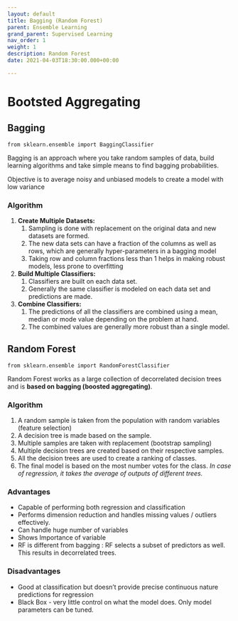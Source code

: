 ```yaml
---
layout: default
title: Bagging (Random Forest)
parent: Ensemble Learning
grand_parent: Supervised Learning
nav_order: 1
weight: 1
description: Random Forest
date: 2021-04-03T18:30:00.000+00:00

---
```

# Bootsted Aggregating

## Bagging

    from sklearn.ensemble import BaggingClassifier

Bagging is an approach where you take random samples of data, build learning algorithms and take simple means to find bagging probabilities.

Objective is to average noisy and unbiased models to create a model with low variance

### Algorithm

1. **Create Multiple Datasets:**
   1. Sampling is done with replacement on the original data and new datasets are formed.
   2. The new data sets can have a fraction of the columns as well as rows, which are generally hyper-parameters in a bagging model
   3. Taking row and column fractions less than 1 helps in making robust models, less prone to overfitting
2. **Build Multiple Classifiers:**
   1. Classifiers are built on each data set.
   2. Generally the same classifier is modeled on each data set and predictions are made.
3. **Combine Classifiers:**
   1. The predictions of all the classifiers are combined using a mean, median or mode value depending on the problem at hand.
   2. The combined values are generally more robust than a single model.

## Random Forest

    from sklearn.ensemble import RandomForestClassifier

Random Forest works as a large collection of decorrelated decision trees and is **based on bagging (boosted aggregating)**.

### Algorithm

1. A random sample is taken from the population with random variables (feature selection)
2. A decision tree is made based on the sample.
3. Multiple samples are taken with replacement (bootstrap sampling)
4. Multiple decision trees are created based on their respective samples.
5. All the decision trees are used to create a ranking of classes.
6. The final model is based on the most number votes for the class. _In case of regression, it takes the average of outputs of different trees._

### Advantages

* Capable of performing both regression and classification
* Performs dimension reduction and handles missing values / outliers effectively.
* Can handle huge number of variables
* Shows Importance of variable
* RF is different from bagging : RF selects a subset of predictors as well. This results in decorrelated trees.

### Disadvantages

* Good at classification but doesn’t provide precise continuous nature predictions for regression
* Black Box - very little control on what the model does. Only model parameters can be tuned.